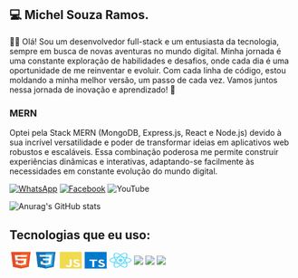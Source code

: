 ## 💻 Michel Souza Ramos. 
<p>
🖖🏻 Olá! Sou um desenvolvedor full-stack e um entusiasta da tecnologia, sempre em busca de novas aventuras no mundo digital. Minha jornada é uma constante exploração de habilidades e desafios, onde cada dia é uma oportunidade de me reinventar e evoluir. Com cada linha de código, estou moldando a minha melhor versão, um passo de cada vez. Vamos juntos nessa jornada de inovação e aprendizado! 🚀
</p>
<h3>MERN</h3>
<p>
  Optei pela Stack MERN (MongoDB, Express.js, React e Node.js) devido à sua incrível versatilidade e poder de transformar ideias em aplicativos web robustos e escaláveis. Essa combinação poderosa me permite construir experiências dinâmicas e interativas, adaptando-se facilmente às necessidades em constante evolução do mundo digital.
</p>

[![WhatsApp](https://img.shields.io/badge/WhatsApp-25D366?style=for-the-badge&logo=whatsapp&logoColor=white)](https://wa.me/5548996592026)
[![Facebook](https://img.shields.io/badge/Facebook-1877F2?style=for-the-badge&logo=facebook&logoColor=white)](https://www.facebook.com/profile.php?id=61571291982970)
![YouTube](	https://img.shields.io/badge/YouTube-FF0000?style=for-the-badge&logo=youtube&logoColor=white)

![Anurag's GitHub stats](https://github-readme-stats.vercel.app/api?username=m1ch3lr4m0s&show_icons=true&theme=dracula)



  
## Tecnologias que eu uso:
  
  <div style="display: block">
  <img align="center" alt="Michel-HTML" height="30" width="40" src="https://raw.githubusercontent.com/devicons/devicon/master/icons/html5/html5-original.svg">
  <img align="center" alt="Michel-CSS" height="30" width="40" src="https://raw.githubusercontent.com/devicons/devicon/master/icons/css3/css3-original.svg">
  <img align="center" alt="Michel-Js" height="30" width="40" src="https://raw.githubusercontent.com/devicons/devicon/master/icons/javascript/javascript-plain.svg">
  <img align="center" alt="Michel-Ts" height="30" width="40" src="https://raw.githubusercontent.com/devicons/devicon/master/icons/typescript/typescript-plain.svg">
  <img align="center" alt="Michel-React" height="30" width="40" src="https://raw.githubusercontent.com/devicons/devicon/master/icons/react/react-original.svg">
  <img align="center" height="60px"src="https://cdn.jsdelivr.net/gh/devicons/devicon@latest/icons/nodejs/nodejs-original-wordmark.svg" />
  <img align="center" height="40px" src="https://cdn.jsdelivr.net/gh/devicons/devicon@latest/icons/linux/linux-original.svg" />
  <img align="center" height="40px" src="https://cdn.jsdelivr.net/gh/devicons/devicon@latest/icons/git/git-original.svg" />
          
          
          
</div>


 <!-- ## Ultimos vídeos:
 - [Curso JS]()
 -->


